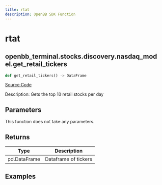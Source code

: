 ```yaml
---
title: rtat
description: OpenBB SDK Function
---
```


# rtat

## openbb_terminal.stocks.discovery.nasdaq_model.get_retail_tickers

```python title='openbb_terminal/stocks/discovery/nasdaq_model.py'
def get_retail_tickers() -> DataFrame
```
[Source Code](https://github.com/OpenBB-finance/OpenBBTerminal/tree/main/openbb_terminal/stocks/discovery/nasdaq_model.py#L20)

Description: Gets the top 10 retail stocks per day

## Parameters

This function does not take any parameters.

## Returns

| Type | Description |
| ---- | ----------- |
| pd.DataFrame | Dataframe of tickers |

## Examples

